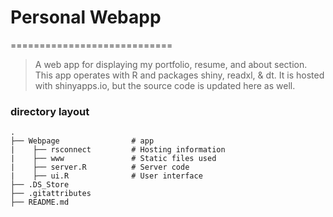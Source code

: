 # Personal Webapp
============================

> A web app for displaying my portfolio, resume, and about section. This app operates with R and packages shiny, readxl, & dt. It is hosted with shinyapps.io, but the source code is updated here as well.

### directory layout

    .
    ├── Webpage                # app
    |    ├── rsconnect         # Hosting information
    |    ├── www               # Static files used
    |    ├── server.R          # Server code
    |    ├── ui.R              # User interface
    ├── .DS_Store
    ├── .gitattributes
    ├── README.md
